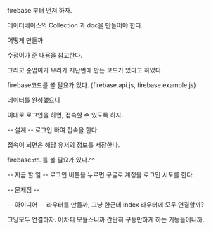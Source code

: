 firebase 부터 먼저 하자.

데이터베이스의 Collection 과 doc을 만들어야 한다.

어떻게 만들까

수정이가 준 내용을 참고한다.

그리고 준엽이가 우리가 지난번에 만든 코드가 있다고 하였다.

firebase코드를 볼 필요가 있다. (firebase.api.js, firebase.example.js)


데이터를 완성했으니

이대로 로그인을 하면, 접속할 수 있도록 하자.


-- 설계 --
로그인 하여 접속을 한다.

접속이 되면은 해당 유저의 정보를 저장한다.



firebase코드를 볼 필요가 있다.^^

-- 지금 할 일 --
로그인 버튼을 누르면 구글로 계정을 로그인 시도를 한다.



-- 문제점 --

-- 아이디어 --
라우터를 만들까,
그냥 한군데 index 라우터에 모두 연결할까?

그냥모두 연결하자. 어차피 모듈스니까 간단히 구동만하게 하는 기능들이니까.